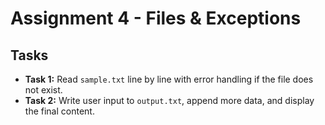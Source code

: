 # Assignment 4 - Files & Exceptions

## Tasks
- **Task 1:** Read `sample.txt` line by line with error handling if the file does not exist.
- **Task 2:** Write user input to `output.txt`, append more data, and display the final content.
